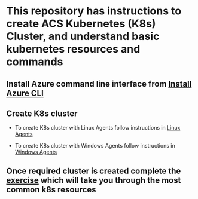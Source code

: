 # This repository has instructions to create ACS Kubernetes (K8s) Cluster, and understand basic kubernetes resources and commands

## Install Azure command line interface from [Install Azure CLI](https://docs.microsoft.com/en-us/cli/azure/install-azure-cli?view=azure-cli-latest)

## Create K8s cluster
* To create K8s cluster with Linux Agents follow instructions in [Linux Agents](./linux-agents.md)

* To create K8s cluster with Windows Agents follow instructions in [Windows Agents](./win-agents.md)

## Once required cluster is created complete the [exercise](./k8s-exercise.md) which will take you through the most common k8s resources